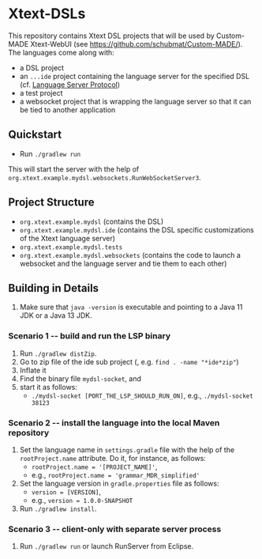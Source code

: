 # Xtext-DSLs

This repository contains Xtext DSL projects that will be used by Custom-MADE Xtext-WebUI (see https://github.com/schubmat/Custom-MADE/). The languages come along with:

* a DSL project
* an `...ide` project containing the language server for the specified DSL (cf. [Language Server Protocol](https://github.com/Microsoft/language-server-protocol))
* a test project
* a websocket project that is wrapping the language server so that it can be tied to another application


## Quickstart

- Run `./gradlew run`

This will start the server with the help of `org.xtext.example.mydsl.websockets.RunWebSocketServer3`.

## Project Structure

- `org.xtext.example.mydsl` (contains the DSL)
- `org.xtext.example.mydsl.ide` (contains the DSL specific customizations of the Xtext language server)
- `org.xtext.example.mydsl.tests`
- `org.xtext.example.mydsl.websockets` (contains the code to launch a websocket and the language server and tie them to each other)

## Building in Details

1. Make sure that `java -version` is executable and pointing to a Java 11 JDK or a Java 13 JDK.

### Scenario 1 -- build and run the LSP binary

1. Run `./gradlew distZip`.
2. Go to zip file of the ide sub project (, e.g. `find . -name "*ide*zip"`)
3. Inflate it
4. Find the binary file `mydsl-socket`, and
5. start it as follows:
   - `./mydsl-socket [PORT_THE_LSP_SHOULD_RUN_ON]`, e.g., `./mydsl-socket 38123`

### Scenario 2 -- install the language into the local Maven repository

1. Set the language name in `settings.gradle` file with the help of the `rootProject.name` attribute. Do it, for instance, as follows:
   - `rootProject.name = '[PROJECT_NAME]'`,
   - e.g., `rootProject.name = 'grammar_MDR_simplified'`
2. Set the language version in `gradle.properties` file as follows:
   - `version = [VERSION]`, 
   - e.g., `version = 1.0.0-SNAPSHOT`
3. Run `./gradlew install`.

### Scenario 3 -- client-only with separate server process

1. Run `./gradlew run` or launch RunServer from Eclipse.